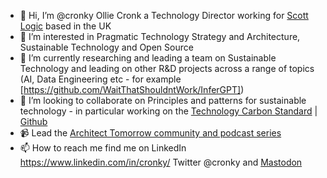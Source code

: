 - 👋 Hi, I’m @cronky Ollie Cronk a Technology Director working for [Scott Logic](https://github.com/ScottLogic) based in the UK
- 👀 I’m interested in Pragmatic Technology Strategy and Architecture, Sustainable Technology and Open Source
- 🌱 I’m currently researching and leading a team on Sustainable Technology and leading on other R&D projects across a range of topics (AI, Data Engineering etc - for example [https://github.com/WaitThatShouldntWork/InferGPT])
- 💞️ I’m looking to collaborate on Principles and patterns for sustainable technology - in particular working on the [Technology Carbon Standard](https://www.techcarbonstandard.org) | [Github](https://github.com/ScottLogic/Technology-Carbon-Standard)
- 📹 Lead the [Architect Tomorrow community and podcast series](https://www.youtube.com/ArchitectTomorrow/)
- 📫 How to reach me find me on LinkedIn https://www.linkedin.com/in/cronky/ Twitter @cronky and 
<a rel="me" href="https://infosec.exchange/@cronky">Mastodon</a>
<!---
cronky/cronky is a ✨ special ✨ repository because its `README.md` (this file) appears on your GitHub profile.
You can click the Preview link to take a look at your changes.
--->
